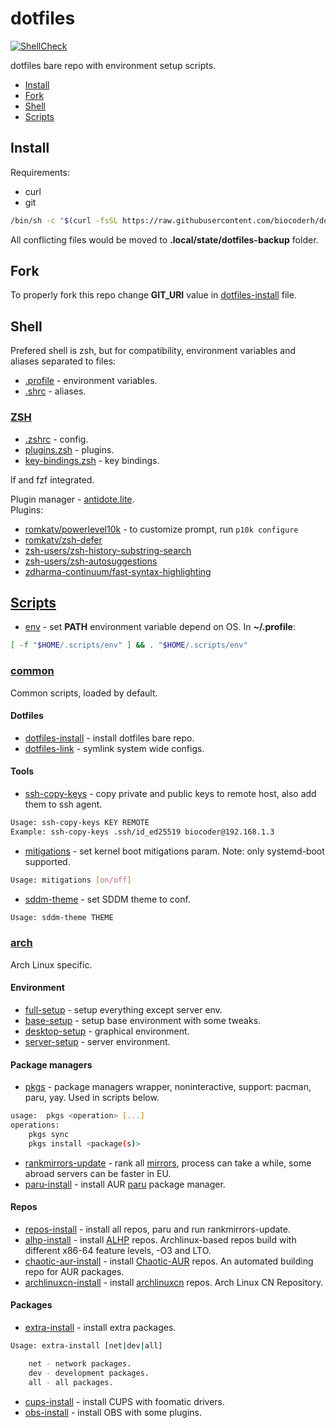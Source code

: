 # dotfiles

[![ShellCheck](https://github.com/biocoderh/dotfiles/actions/workflows/shellcheck.yml/badge.svg)](https://github.com/biocoderh/dotfiles/actions/workflows/shellcheck.yml)

dotfiles bare repo with environment setup scripts.

- [Install](#install)
- [Fork](#fork)
- [Shell](#shell)
- [Scripts](#scripts)


## Install

Requirements:
- curl
- git


```sh
/bin/sh -c "$(curl -fsSL https://raw.githubusercontent.com/biocoderh/dotfiles/master/.scripts/common/dotfiles-install)"
```

All conflicting files would be moved to **.local/state/dotfiles-backup** folder.


## Fork

To properly fork this repo change **GIT_URI** value in [dotfiles-install](.scripts/common/dotfiles-install#L3) file.


## Shell

Prefered shell is zsh, but for compatibility, environment variables and aliases separated to files:

- [.profile](.profile) - environment variables.
- [.shrc](.shrc) - aliases.

### [ZSH](.config/zsh)

- [.zshrc](.config/zsh/.zshrc) - config.
- [plugins.zsh](.config/zsh/plugins.zsh) - plugins.
- [key-bindings.zsh](.config/zsh/key-bindings.zsh) - key bindings.

lf and fzf integrated.

Plugin manager - [antidote.lite](https://github.com/mattmc3/zsh_unplugged/blob/main/antidote.lite.zsh). \
Plugins:

- [romkatv/powerlevel10k](https://github.com/romkatv/powerlevel10k) - to customize prompt, run `p10k configure`
- [romkatv/zsh-defer](https://github.com/romkatv/zsh-defer)
- [zsh-users/zsh-history-substring-search](https://github.com/zsh-users/zsh-history-substring-search)
- [zsh-users/zsh-autosuggestions](https://github.com/zsh-users/zsh-autosuggestions)
- [zdharma-continuum/fast-syntax-highlighting](https://github.com/zdharma-continuum/fast-syntax-highlighting)


## [Scripts](.scripts)

- [env](.scripts/env) - set **PATH** environment variable depend on OS. In **~/.profile**:
 
```sh
[ -f "$HOME/.scripts/env" ] && . "$HOME/.scripts/env"
```

### [common](.scripts/common)

Common scripts, loaded by default.

#### Dotfiles

- [dotfiles-install](.scripts/common/dotfiles-install) - install dotfiles bare repo.
- [dotfiles-link](.scripts/common/dotfiles-link) - symlink system wide configs.

#### Tools

- [ssh-copy-keys](.scripts/common/ssh-copy-keys) - copy private and public keys to remote host, also add them to ssh agent.
```sh
Usage: ssh-copy-keys KEY REMOTE
Example: ssh-copy-keys .ssh/id_ed25519 biocoder@192.168.1.3
```

- [mitigations](.scripts/common/mitigations) - set kernel boot mitigations param. Note: only systemd-boot supported.
```sh
Usage: mitigations [on/off]
```

- [sddm-theme](.scripts/common/sddm-theme) - set SDDM theme to conf.
```sh
Usage: sddm-theme THEME
```

### [arch](.scripts/arch)

Arch Linux specific.

#### Environment

- [full-setup](.scripts/arch/full-setup) - setup everything except server env.
- [base-setup](.scripts/arch/base-setup) - setup base environment with some tweaks.
- [desktop-setup](.scripts/arch/desktop-setup) - graphical environment.
- [server-setup](.scripts/arch/server-setup) - server environment.


#### Package managers

- [pkgs](.scripts/arch/pkgs) - package managers wrapper, noninteractive, support: pacman, paru, yay. Used in scripts below.
```sh
usage:  pkgs <operation> [...]
operations:
    pkgs sync
    pkgs install <package(s)>
```

- [rankmirrors-update](.scripts/arch/rankmirrors-update) - rank all [mirrors](https://archlinux.org/mirrorlist/?protocol=https&use_mirror_status=on), process can take a while, some abroad servers can be faster in EU.
- [paru-install](.scripts/arch/paru-install) - install AUR [paru](https://github.com/Morganamilo/paru) package manager.

#### Repos

- [repos-install](.scripts/arch/repos-install) - install all repos, paru and run rankmirrors-update.
- [alhp-install](.scripts/arch/alhp-install) - install [ALHP](https://github.com/an0nfunc/ALHP) repos. Archlinux-based repos build with different x86-64 feature levels, -O3 and LTO.
- [chaotic-aur-install](.scripts/arch/chaotic-aur-install) - install [Chaotic-AUR](https://github.com/chaotic-aur) repos. An automated building repo for AUR packages.
- [archlinuxcn-install](.scripts/arch/archlinuxcn-install) - install [archlinuxcn](https://github.com/archlinuxcn/repo) repos. Arch Linux CN Repository.

#### Packages

- [extra-install](.scripts/arch/extra-install) - install extra packages.
```sh
Usage: extra-install [net|dev|all]

    net - network packages.
    dev - development packages.
    all - all packages.
```

- [cups-install](.scripts/arch/cups-install) - install CUPS with foomatic drivers.
- [obs-install](.scripts/arch/obs-install) - install OBS with some plugins.